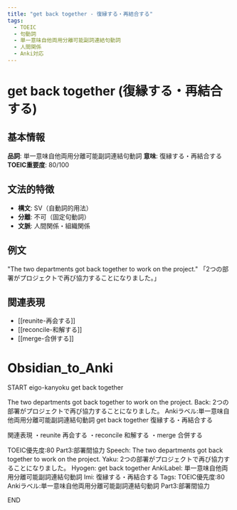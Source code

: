 ```yaml
---
title: "get back together - 復縁する・再結合する"
tags:
  - TOEIC
  - 句動詞
  - 単一意味自他両用分離可能副詞連結句動詞
  - 人間関係
  - Anki対応
---
```


# get back together (復縁する・再結合する)

## 基本情報
**品詞**: 単一意味自他両用分離可能副詞連結句動詞
**意味**: 復縁する・再結合する
**TOEIC重要度**: 80/100

## 文法的特徴
- **構文**: SV（自動詞的用法）
- **分離**: 不可（固定句動詞）
- **文脈**: 人間関係・組織関係

## 例文
"The two departments got back together to work on the project."
「2つの部署がプロジェクトで再び協力することになりました。」

## 関連表現
- [[reunite-再会する]]
- [[reconcile-和解する]]
- [[merge-合併する]]

# Obsidian_to_Anki
START
eigo-kanyoku
get back together

The two departments got back together to work on the project.
Back: 
2つの部署がプロジェクトで再び協力することになりました。
Ankiラベル:単一意味自他両用分離可能副詞連結句動詞
get back together
復縁する・再結合する

関連表現
・reunite 再会する
・reconcile 和解する
・merge 合併する

TOEIC優先度:80
Part3:部署間協力
Speech: The two departments got back together to work on the project.
Yaku: 2つの部署がプロジェクトで再び協力することになりました。
Hyogen: get back together
AnkiLabel: 単一意味自他両用分離可能副詞連結句動詞
Imi: 復縁する・再結合する
Tags: TOEIC優先度:80 Ankiラベル:単一意味自他両用分離可能副詞連結句動詞 Part3:部署間協力
<!--ID: 1752938098623-->
END 